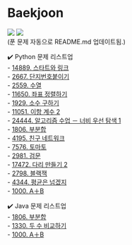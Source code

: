 # Baekjoon
<img src="https://img.shields.io/badge/python-3776AB?style=flat&logo=python&logoColor=white"> <img src="https://img.shields.io/badge/-JAVA-007396?style=flat&logo=OpenJDK&logoColor=white">   
(푼 문제 자동으로 README.md 업데이트됨.)   

 ✔️ Python 문제 리스트업   
    - [14889. 스타트와 링크](https://www.acmicpc.net/problem/14889)<br>    - [2667. 단지번호붙이기](https://www.acmicpc.net/problem/2667)<br>    - [2559. 수열](https://www.acmicpc.net/problem/2559)<br>    - [11650. 좌표 정렬하기](https://www.acmicpc.net/problem/11650)<br>    - [1929. 소수 구하기](https://www.acmicpc.net/problem/1929)<br>    - [11051. 이항 계수 2](https://www.acmicpc.net/problem/11051)<br>    - [24444. 알고리즘 수업 － 너비 우선 탐색 1](https://www.acmicpc.net/problem/24444)<br>    - [1806. 부분합](https://www.acmicpc.net/problem/1806)<br>    - [4195. 친구 네트워크](https://www.acmicpc.net/problem/4195)<br>    - [7576. 토마토](https://www.acmicpc.net/problem/7576)<br>    - [2981. 검문](https://www.acmicpc.net/problem/2981)<br>    - [17472. 다리 만들기 2](https://www.acmicpc.net/problem/17472)<br>    - [2798. 블랙잭](https://www.acmicpc.net/problem/2798)<br>    - [4344. 평균은 넘겠지](https://www.acmicpc.net/problem/4344)<br>    - [1000. A＋B](https://www.acmicpc.net/problem/1000)   
    
 ✔️ Java 문제 리스트업   
    - [1806. 부분합](https://www.acmicpc.net/problem/1806)<br>    - [1330. 두 수 비교하기](https://www.acmicpc.net/problem/1330)<br>    - [1000. A＋B](https://www.acmicpc.net/problem/1000)



